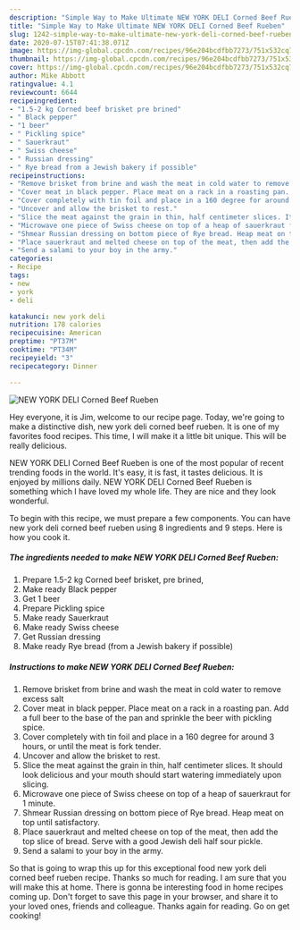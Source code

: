```yaml
---
description: "Simple Way to Make Ultimate NEW YORK DELI Corned Beef Rueben"
title: "Simple Way to Make Ultimate NEW YORK DELI Corned Beef Rueben"
slug: 1242-simple-way-to-make-ultimate-new-york-deli-corned-beef-rueben
date: 2020-07-15T07:41:38.071Z
image: https://img-global.cpcdn.com/recipes/96e204bcdfbb7273/751x532cq70/new-york-deli-corned-beef-rueben-recipe-main-photo.jpg
thumbnail: https://img-global.cpcdn.com/recipes/96e204bcdfbb7273/751x532cq70/new-york-deli-corned-beef-rueben-recipe-main-photo.jpg
cover: https://img-global.cpcdn.com/recipes/96e204bcdfbb7273/751x532cq70/new-york-deli-corned-beef-rueben-recipe-main-photo.jpg
author: Mike Abbott
ratingvalue: 4.1
reviewcount: 6644
recipeingredient:
- "1.5-2 kg Corned beef brisket pre brined"
- " Black pepper"
- "1 beer"
- " Pickling spice"
- " Sauerkraut"
- " Swiss cheese"
- " Russian dressing"
- " Rye bread from a Jewish bakery if possible"
recipeinstructions:
- "Remove brisket from brine and wash the meat in cold water to remove excess salt"
- "Cover meat in black pepper. Place meat on a rack in a roasting pan. Add a full beer to the base of the pan and sprinkle the beer with pickling spice."
- "Cover completely with tin foil and place in a 160 degree for around 3 hours, or until the meat is fork tender."
- "Uncover and allow the brisket to rest."
- "Slice the meat against the grain in thin, half centimeter slices. It should look delicious and your mouth should start watering immediately upon slicing."
- "Microwave one piece of Swiss cheese on top of a heap of sauerkraut for 1 minute."
- "Shmear Russian dressing on bottom piece of Rye bread. Heap meat on top until satisfactory."
- "Place sauerkraut and melted cheese on top of the meat, then add the top slice of bread. Serve with a good Jewish deli half sour pickle."
- "Send a salami to your boy in the army."
categories:
- Recipe
tags:
- new
- york
- deli

katakunci: new york deli 
nutrition: 178 calories
recipecuisine: American
preptime: "PT37M"
cooktime: "PT34M"
recipeyield: "3"
recipecategory: Dinner

---
```



![NEW YORK DELI Corned Beef Rueben](https://img-global.cpcdn.com/recipes/96e204bcdfbb7273/751x532cq70/new-york-deli-corned-beef-rueben-recipe-main-photo.jpg)

Hey everyone, it is Jim, welcome to our recipe page. Today, we're going to make a distinctive dish, new york deli corned beef rueben. It is one of my favorites food recipes. This time, I will make it a little bit unique. This will be really delicious.



NEW YORK DELI Corned Beef Rueben is one of the most popular of recent trending foods in the world. It's easy, it is fast, it tastes delicious. It is enjoyed by millions daily. NEW YORK DELI Corned Beef Rueben is something which I have loved my whole life. They are nice and they look wonderful.


To begin with this recipe, we must prepare a few components. You can have new york deli corned beef rueben using 8 ingredients and 9 steps. Here is how you cook it.

<!--inarticleads1-->

##### The ingredients needed to make NEW YORK DELI Corned Beef Rueben:

1. Prepare 1.5-2 kg Corned beef brisket, pre brined,
1. Make ready  Black pepper
1. Get 1 beer
1. Prepare  Pickling spice
1. Make ready  Sauerkraut
1. Make ready  Swiss cheese
1. Get  Russian dressing
1. Make ready  Rye bread (from a Jewish bakery if possible)




<!--inarticleads2-->

##### Instructions to make NEW YORK DELI Corned Beef Rueben:

1. Remove brisket from brine and wash the meat in cold water to remove excess salt
1. Cover meat in black pepper. Place meat on a rack in a roasting pan. Add a full beer to the base of the pan and sprinkle the beer with pickling spice.
1. Cover completely with tin foil and place in a 160 degree for around 3 hours, or until the meat is fork tender.
1. Uncover and allow the brisket to rest.
1. Slice the meat against the grain in thin, half centimeter slices. It should look delicious and your mouth should start watering immediately upon slicing.
1. Microwave one piece of Swiss cheese on top of a heap of sauerkraut for 1 minute.
1. Shmear Russian dressing on bottom piece of Rye bread. Heap meat on top until satisfactory.
1. Place sauerkraut and melted cheese on top of the meat, then add the top slice of bread. Serve with a good Jewish deli half sour pickle.
1. Send a salami to your boy in the army.




So that is going to wrap this up for this exceptional food new york deli corned beef rueben recipe. Thanks so much for reading. I am sure that you will make this at home. There is gonna be interesting food in home recipes coming up. Don't forget to save this page in your browser, and share it to your loved ones, friends and colleague. Thanks again for reading. Go on get cooking!

